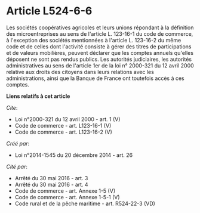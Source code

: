 # Article L524-6-6

Les sociétés coopératives agricoles et leurs unions répondant à la définition des microentreprises au sens de l'article L.
123-16-1 du code de commerce, à l'exception des sociétés mentionnées à l'article L. 123-16-2 du même code et de celles dont
l'activité consiste à gérer des titres de participations et de valeurs mobilières, peuvent déclarer que les comptes annuels
qu'elles déposent ne sont pas rendus publics. Les autorités judiciaires, les autorités administratives au sens de l'article
1er de la loi n° 2000-321 du 12 avril 2000 relative aux droits des citoyens dans leurs relations avec les administrations,
ainsi que la Banque de France ont toutefois accès à ces comptes.

**Liens relatifs à cet article**

_Cite_:

  - Loi n°2000-321 du 12 avril 2000 - art. 1 (V)
  - Code de commerce - art. L123-16-1 (V)
  - Code de commerce - art. L123-16-2 (V)

_Créé par_:

  - Loi n°2014-1545 du 20 décembre 2014 - art. 26

_Cité par_:

  - Arrêté du 30 mai 2016 - art. 3
  - Arrêté du 30 mai 2016 - art. 4
  - Code de commerce - art. Annexe 1-5 (V)
  - Code de commerce - art. Annexe 1-5-1 (V)
  - Code rural et de la pêche maritime - art. R524-22-3 (VD)
